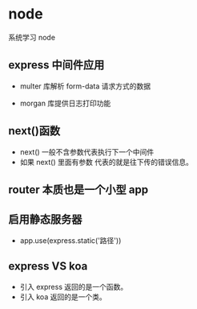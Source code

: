 # node

系统学习 node

## express 中间件应用

-   multer 库解析 form-data 请求方式的数据

-   morgan 库提供日志打印功能

## next()函数

-   next() 一般不含参数代表执行下一个中间件
-   如果 next() 里面有参数 代表的就是往下传的错误信息。

## router 本质也是一个小型 app

## 启用静态服务器

-   app.use(express.static('路径'))

## express VS koa

-   引入 express 返回的是一个函数。
-   引入 koa 返回的是一个类。
